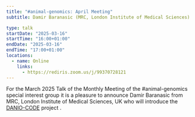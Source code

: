 ```yaml
---
title: "#animal-genomics: April Meeting"
subtitle: Damir Baranasic (MRC, London Institute of Medical Sciences)

type: talk
startDate: "2025-03-16"
startTime: "16:00+01:00"
endDate: "2025-03-16"
endTime: "17:00+01:00"
locations:
  - name: Online
    links:
      - https://rediris.zoom.us/j/99370728121
---
```


For the March 2025 Talk of the Monthly Meeting of the #animal-genomics special interest group it is a pleasure to announce Damir Baranasic from MRC, London Institute of Medical Sciences, UK who will introduce the [DANIO-CODE](https://danio-code.zfin.org/) project .
